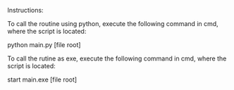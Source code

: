 Instructions:

To call the routine using python, execute the following command in cmd, where the script is located:

python main.py [file root]

To call the rutine as exe, execute the following command in cmd, where the script is located:

start main.exe [file root]